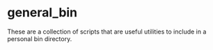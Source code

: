 # general_bin
These are a collection of scripts that are useful utilities to include in a personal bin directory.
